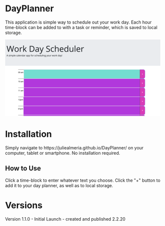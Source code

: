 # DayPlanner
<p>This application is simple way to schedule out your work day. Each hour time-block can be added to with a task or reminder, which is saved to local storage.</p>
<img src = "./dayplannerscreenshot.png">
<h1>Installation</h1>
<p>Simply navigate to https://juliealmeria.github.io/DayPlanner/ on your computer, tablet or smartphone. No installation required. </p>
<h2>How to Use</h2>
<p>Click a time-block to enter whatever text you choose. Click the "+" button to add it to your day planner, as well as to local storage.</p>
<h1>Versions</h1>
<p> Version 1.1.0 - Initial Launch - created and published 2.2.20 </p>
